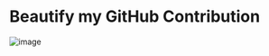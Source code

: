 # Beautify my GitHub Contribution

![image](https://user-images.githubusercontent.com/101848864/198774385-73ced922-1cf0-4985-90eb-ac4218a18d9a.png)
